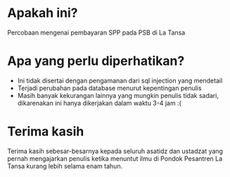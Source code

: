 # Apakah ini?
Percobaan mengenai pembayaran SPP pada PSB di La Tansa

# Apa yang perlu diperhatikan?
- Ini tidak disertai dengan pengamanan dari sql injection yang mendetail
- Terjadi perubahan pada database menurut kepentingan penulis
- Masih banyak kekurangan lainnya yang mungkin penulis tidak sadari, dikarenakan ini hanya dikerjakan dalam waktu 3-4 jam :(

# Terima kasih
Terima kasih sebesar-besarnya kepada seluruh asatidz dan ustadzat yang pernah mengajarkan penulis ketika menuntut ilmu di Pondok Pesantren La Tansa kurang lebih selama enam tahun.
